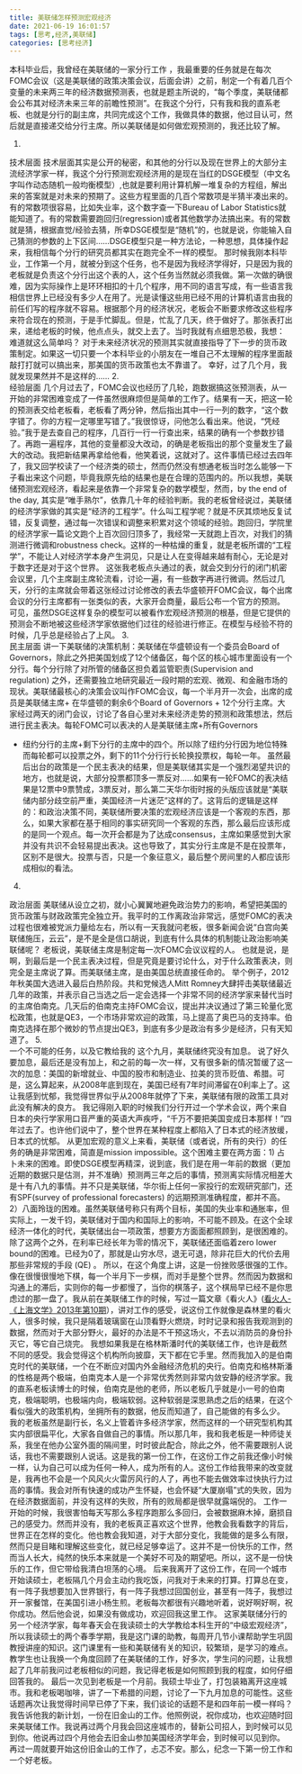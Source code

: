 ```yaml
---
title: 美联储怎样预测宏观经济
date: 2021-06-19 16:01:57
tags: [思考,经济,美联储]
categories: [思考经济]
---
```


本科毕业后，我曾经在美联储的一家分行工作<!-- more --> ，我最重要的任务就是在每次FOMC会议（这是美联储的政策决策会议，后面会讲）之前，制定一个有着几百个变量的未来两三年的经济数据预测表，也就是题主所说的，“每个季度，美联储都会公布其对经济未来三年的前瞻性预测”。在我这个分行，只有我和我的直系老板、也就是分行的副主席，共同完成这个工作，我做具体的数据，他过目认可，然后就是直接递交给分行主席。所以美联储是如何做宏观预测的，我还比较了解。

1.      
  技术层面
  技术层面其实是公开的秘密，和其他的分行以及现在世界上的大部分主流经济学家一样，我这个分行预测宏观经济用的是现在当红的DSGE模型（中文名字叫作动态随机一般均衡模型）,也就是要利用计算机解一堆复杂的方程组，解出来的答案就是对未来的预期了。这些方程里面的几百个常数项是半猜半凑出来的。有的常数项很容易，比如失业率，这个数字查一下Bureau
  of Labor Statistics就能知道了。有的常数需要跑回归(regression)或者其他数学办法搞出来。有的常数就是猜，根据直觉/经验去猜，所幸DSGE模型是“随机”的，也就是说，你能输入自己猜测的参数的上下区间……DSGE模型只是一种方法论，一种思想，具体操作起来，我相信每个分行的研究员都其实在跑完全不一样的模型。
  那时候我刚本科毕业，工作第一个月，就被分到这个任务，也不是因为我经济学得好，只是因为我的老板就是负责这个分行出这个表的人，这个任务当然就必须我做。第一次做的确很难，因为实际操作上是环环相扣的十几个程序，用不同的语言写成，有一些语言我相信世界上已经没有多少人在用了。光是读懂这些用已经不用的计算机语言由我的前任们写的程序就不容易。根据那个月的经济状况，老板会不断要求修改这些程序来符合现在的预测，于是手忙脚乱。但是，忙乱了几天，终于做好了。那张表打出来，递给老板的时候，他点点头，就交上去了。当时我就有点细思恐极，我想：
  难道就这么简单吗？
  对于未来经济状况的预测其实就直接指导了下一步的货币政策制定。如果这一切只要一个本科毕业的小朋友在一堆自己不太理解的程序里面敲敲打打就可以搞出来，那美国的货币政策也太不靠谱了。
  幸好，过了几个月，我就发现果然并不是这样的……
2.      
  经验层面
  几个月过去了，FOMC会议也经历了几轮，跑数据搞这张预测表，从一开始的非常困难变成了一件虽然很麻烦但是简单的工作了。结果有一天，把这一轮的预测表交给老板看，老板看了两分钟，然后指出其中一行一列的数字，“这个数字错了。你的方程一定哪里写错了。”我很惊讶，问他怎么看出来。他说，“凭经验。”我于是去查自己的程序，几百行一行一行查出来，结果的确有一个参数抄错了。再跑一遍程序，其他的变量都没大改动，的确是老板指出的那个变量发生了最大的改动。我把新结果再拿给他看，他笑着说，这就对了。这件事情已经过去四年了，我又回学校读了一个经济类的硕士，然而仍然没有想通老板当时怎么能够一下子看出来这个问题，毕竟我原先给的结果也是在合理的范围内的。所以我想，美联储预测宏观经济，看起来是依靠一个非常复杂的数学模型，然而，by
  the end of the day, 其实是“唯手熟尔”，依靠几十年的经验判断。我的老板曾经说过，美联储的经济学家做的其实是“经济的工程学”。什么叫工程学呢？就是不厌其烦地反复试错，反复调整，通过每一次错误和调整来积累对这个领域的经验。跑回归，学院里的经济学家一篇论文跑个上百次回归顶多了，我经常一天就跑上百次，对我们的猜测进行微调和robustness
  check。这样的一种枯燥的重复，就是老板所谓的“工程学”，不能让人对经济学本身产生洞见，只是让人在变得越来越有耐心，无论是对于数字还是对于这个世界。
  这张我老板点头通过的表，就会交到分行的闭门机密会议里，几个主席副主席轮流看，讨论一遍，有一些数字再进行微调。然后过几天，分行的主席就会带着这张经过讨论修改的表去华盛顿开FOMC会议，每个出席会议的分行主席都有一张类似的表，大家开会商量，最后公布一个官方的预测。
  可见，虽然DSGE这样复杂的模型可以被看作宏观经济预测的根基，但是它提供的预测会不断地被这些经济学家依据他们过往的经验进行修正。在模型与经验不符的时候，几乎总是经验占了上风。
3.      
  民主层面
  讲一下美联储的决策机制：美联储在华盛顿设有一个委员会Board of
  Governors，除此之外把美国划成了12个储备区，每个区的核心城市里面设有一个分行。每个分行除了对所管的储备区担负着监管职责(Supervision
  and regulation) 之外，还需要独立地研究最近一段时期的宏观、微观、和金融市场的现状。美联储最核心的决策会议叫作FOMC会议，每一个半月开一次会，出席的成员是美联储主席+
  在华盛顿的剩余6个Board
  of Governors + 12个分行主席。大家经过两天的闭门会议，讨论了各自心里对未来经济走势的预测和政策想法，然后进行民主表决。每轮FOMC可以表决的人是美联储主席+所有Governors
+ 纽约分行的主席+剩下分行的主席中的四个。所以除了纽约分行因为地位特殊而每轮都可以投票之外，剩下的11个分行行长轮换投票权，每轮一年。
  虽然最后出台的政策是一个民主表决的结果，但是美联储其实是一个强烈渴望共识的地方，也就是说，大部分投票都顶多一票反对……如果有一轮FOMC的表决结果是12票中9票赞成，3票反对，那么第二天华尔街时报的头版应该就是“美联储内部分歧空前严重，美国经济一片迷茫”这样的了。这背后的逻辑是这样的：和政治决策不同，美联储所要决策的宏观经济应该是一个客观的东西，那么，如果大家都在基于相同的事实研究同一个客观的东西，那么最后应该形成的是同一个观点。每一次开会都是为了达成consensus，主席如果感觉到大家并没有共识不会轻易提出表决。这也导致了，其实分行主席是不是在投票年，区别不是很大。投票与否，只是一个象征意义，最后整个房间里的人都应该形成相似的看法。
4.      
  政治层面
  美联储从设立之初，就小心翼翼地避免政治势力的影响，希望把美国的货币政策与财政政策完全独立开。我平时的工作离政治非常远，感觉FOMC的表决过程也很难被党派力量给左右，所以有一天我就问老板，很多新闻会说“白宫向美联储施压，云云”，是不是全是信口胡说，到底有什么具体的机制能让政治影响美联储呢？
  老板说，美联储主席是制定每一次FOMC会议议程的人。
  也就是说，是啊，到最后是一个民主表决过程，但是究竟是要讨论什么，对于什么政策表决，则完全是主席说了算。而美联储主席，是由美国总统直接任命的。
  举个例子，2012年秋美国大选进入最后白热阶段。共和党候选人Mitt
  Romney大肆抨击美联储最近几年的政策，并表示自己当选之后一定会选择一个非常不同的经济学家来替代当时的主席伯南克。几天后的伯南克主持FOMC会议，提出并决议通过了第三轮量化宽松政策，也就是QE3，一个市场非常欢迎的政策，马上提高了奥巴马的支持率。伯南克选择在那个微妙的节点提出QE3，到底有多少是政治有多少是经济，只有天知道了。
5.      
  一个不可能的任务，以及它教给我的
  这个九月，美联储终究没有加息。
  说了好久要加息，最后还是没有加上，和之前的每一次一样，又有很多新的情况暂缓了这一次的加息：美国的新增就业、中国的股市和制造业、拉美的货币贬值、希腊。可是，这么算起来，从2008年底到现在，美国已经有7年时间滞留在0利率上了。这让我感到忧郁，我觉得世界似乎从2008年就停了下来，美联储有限的政策工具对此没有解决的良方。
  我记得刚入职的时候我们分行开过一个学术会议，两个来自日本的央行学家用口音严重的英语大声疾呼，“千万不要把美国变成日本那样！”四年过去了。也许他们说中了，整个世界在某种程度上都陷入了日本式的经济放缓，日本式的忧郁。
  从更加宏观的意义上来看，美联储（或者说，所有的央行）的任务的确是非常困难，简直是mission
  impossible。这个困难主要在两方面：1)
  占卜未来的困难。即使DSGE模型再精深，说到底，我们是在用一年前的数据（更加近期的数据只是估测，并不准确）预测两三年之后的事情，预测离实际情况相差大是十有八九的事情。并不只是美联储，华尔街上任何一家投行的宏观研究部门，还有SPF(survey
  of professional forecasters) 的远期预测准确程度，都并不高。2）八面玲珑的困难。虽然美联储号称只有两个目标，美国的失业率和通胀率，但实际上，一发千钧，美联储对于国内和国际上的影响，不可能不顾及。在这个全球经济一体化的时代，美联储出台一项政策，想要方方面面都照顾到，是很困难的。除了这两个之外，在利率已经长年为零的情况下，美联储还面临着zero
  lower bound的困难。已经为0了，那就是山穷水尽，退无可退，除非花巨大的代价去用那些非常规的手段 (QE) 。
  所以，在这个角度上讲，这是一份挫败感很强的工作。像在很慢很慢地下棋，每一个半月下一步棋，而对手是整个世界。然而因为数据和沟通上的滞后，实则你的每一步都慢了，当你的棋落子，这个棋局早已经不是你思虑过的那一盘了。我从前在美联储工作的时候，写过一篇文章《看火人》(<a href="https://link.zhihu.com/?target=http%3A//wuxizazhi.cnki.net/Search/SHWE201310009.html" class=" wrap external" target="_blank" rel="nofollow noreferrer">看火人-《上海文学》2013年第10期</a>），讲对工作的感受，说这份工作就像是森林里的看火人，很多时候，我只是隔着玻璃窗在山顶看野火燃烧，时时记录和报告我观测到的数据，然而对于大部分野火，最好的办法是不干预这场火，不去以消防员的身份扑灭它，等它自己烧完。
  我想如果我是在格林斯潘时代的美联储工作，也许是截然不同的感受。我会觉得这个机构所向披靡，天下都在它手里。然而我加入的是伯南克时代的美联储，一个在不断应对国内外金融经济危机的央行。伯南克和格林斯潘的性格是两个极端，伯南克本人是一个非常优秀然则非常内敛安静的经济学家。我的直系老板读博士的时候，伯南克是他的老师，所以老板几乎就是小一号的伯南克，极端聪明，也极端内向，极端软弱。这种软弱是深思熟虑之后的结果，在这个看似强大的政策机构，坐拥所有的数据，他反而知道了，自己能做的有多么少。
  我的老板虽然是副行长，名义上管着许多经济学家，然而这样的一个研究型机构其实内部很扁平化，大家各自做自己的事情。所以那几年，我和我老板是一种师徒关系，我坐在他办公室外面的隔间里，时时彼此配合，除此之外，他不需要跟别人说话，我也不需要跟别人说话。这是我的第一份工作，在这份工作之前我还像小时候一样，认为自己可以成为任何一种人，成为所有的人。这份工作给我带来的改变就是，我再也不会是一个风风火火雷厉风行的人了，再也不能去做效率过快执行力过高的事情。我会对所有快速的成功产生怀疑，也会怀疑“大厦崩塌”式的失败，因为在经济数据面前，并没有这样的失败，所有的败局都是很早就露端倪的。
  工作一开始的时候，我很害怕每天写那么多程序跑那么多回归，会被数据麻木掉，磨损自己的感受力。然而并没有，我的老板真正喜欢这个世界，他教会我看数字的背后，世界正在怎样的变化。他也教会我知道，对于大部分变化，我能做的是多么有限，然而只是目睹和理解这些变化，就已经足够幸运了。这并不是一份快乐的工作，然而当人长大，纯然的快乐本来就是一个美好不可及的期望吧。所以，这不是一份快乐的工作，但它带给我清白坦荡的心境。
  后来我离开了这份工作，在同一个城市开始读硕士，老板隔几个月会主动约我吃饭，问我对于未来的打算。打算总在变，有一阵子我想要加入世界银行，有一阵子我想过回国创业，甚至有一阵子，我想过开一家餐馆，在美国引进小杨生煎。老板每次都很有兴趣地听着，说好啊好啊，祝你成功。然后他会说，如果没有做成功，欢迎回我这里工作。
  这家美联储分行的另一个经济学家，每年春天会在我读硕士的大学教给本科生开的“中级宏观经济”，所以我读硕士的两个春季学期，我是这门课的助教，每周开几节小课帮助学生巩固教授讲座的知识。这门课里有一些和美联储有关的知识，较繁琐，是学习的难点。教学生也让我换一个角度回顾了在美联储的工作，好多次，学生问的问题，让我想起了几年前我问过老板相似的问题，我记得老板是如何照顾到我的程度，如何仔细回答我的。
  最后一次见到老板是一个月前。我硕士毕业了，打包装箱离开这座城市。我和老板喝咖啡，讲了一下希腊的问题，讨论了一下九月加息的可能性。这些话题再次让我觉得时间早已停了下来，我们谈论的话题不是和四年前一模一样吗？我告诉他我的新计划，一份在旧金山的工作。他照例说，祝你成功，也欢迎随时回来美联储工作。我说再过两个月我会回这座城市的，替新公司招人，到时候可以见到你。他说再过四个月他会去旧金山参加美国经济学年会，到时候可以见到你。
  再过一周就要开始这份旧金山的工作了，忐忑不安。那么，纪念一下第一份工作和一个好老板。
